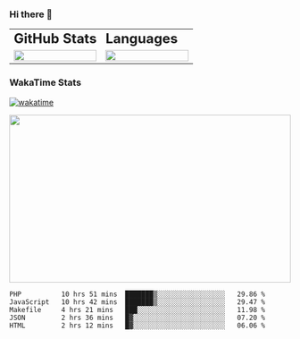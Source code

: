 <div style="max-width: 980px; margin: 0 auto">

### Hi there 👋
<table>
 <tr>
    <td><b style="font-size:24px">GitHub Stats</b></td>
    <td><b style="font-size:24px">Languages</b></td>
 </tr>
 <tr>
    <td style="width: 50%">
        <figure style="width:100%; margin:0">
            <img src="https://github-readme-stats.vercel.app/api?username=kasapvictor&hide=contribs&show_icons=true&theme=cobalt" width="100%" height="100%"/>
        </figure>
    </td>
    <td style="width: 50%">
        <figure style="width: 100%; margin:0">
            <img src="https://github-readme-stats.vercel.app/api/top-langs/?username=kasapvictor&layout=compact&hide_border=true" width="100%" height="100%" />
        </figure>
    </td>
 </tr>
</table>

### WakaTime Stats

[![wakatime](https://wakatime.com/badge/user/e8e29ae6-42d6-4cc3-b1d4-94b3bb378216.svg)](https://wakatime.com/@e8e29ae6-42d6-4cc3-b1d4-94b3bb378216)

<p>
<img src="https://wakatime.com/share/@Vick/6d27d4dd-d677-4757-a360-65ce7e172f54.svg" width="100%" height="300" />
</p>

</div>

<!--START_SECTION:waka-->
```text
PHP          10 hrs 51 mins  ███████▒░░░░░░░░░░░░░░░░░   29.86 % 
JavaScript   10 hrs 42 mins  ███████▒░░░░░░░░░░░░░░░░░   29.47 % 
Makefile     4 hrs 21 mins   ███░░░░░░░░░░░░░░░░░░░░░░   11.98 % 
JSON         2 hrs 36 mins   █▓░░░░░░░░░░░░░░░░░░░░░░░   07.20 % 
HTML         2 hrs 12 mins   █▓░░░░░░░░░░░░░░░░░░░░░░░   06.06 % 
```
<!--END_SECTION:waka-->


